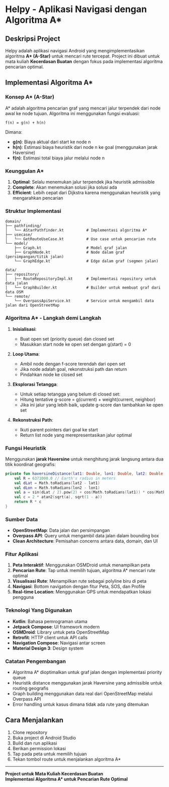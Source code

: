 # Helpy - Aplikasi Navigasi dengan Algoritma A\*

## Deskripsi Project

Helpy adalah aplikasi navigasi Android yang mengimplementasikan algoritma **A\* (A-Star)** untuk mencari rute tercepat. Project ini dibuat untuk mata kuliah **Kecerdasan Buatan** dengan fokus pada implementasi algoritma pencarian optimal.

## Implementasi Algoritma A\*

### Konsep A\* (A-Star)

A\* adalah algoritma pencarian graf yang mencari jalur terpendek dari node awal ke node tujuan. Algoritma ini menggunakan fungsi evaluasi:

```
f(n) = g(n) + h(n)
```

Dimana:

- **g(n)**: Biaya aktual dari start ke node n
- **h(n)**: Estimasi biaya heuristik dari node n ke goal (menggunakan jarak Haversine)
- **f(n)**: Estimasi total biaya jalur melalui node n

### Keunggulan A\*

1. **Optimal**: Selalu menemukan jalur terpendek jika heuristik admissible
2. **Complete**: Akan menemukan solusi jika solusi ada
3. **Efficient**: Lebih cepat dari Dijkstra karena menggunakan heuristik yang mengarahkan pencarian

### Struktur Implementasi

```
domain/
├── pathfinding/
│   └── AStarPathfinder.kt          # Implementasi algoritma A*
├── usecase/
│   └── GetRouteUseCase.kt          # Use case untuk pencarian rute
└── model/
    ├── Graph.kt                    # Model graf jalan
    ├── GraphNode.kt                # Node dalam graf (persimpangan/titik jalan)
    └── GraphEdge.kt                # Edge dalam graf (segmen jalan)

data/
├── repository/
│   ├── RouteRepositoryImpl.kt      # Implementasi repository untuk data jalan
│   └── GraphBuilder.kt             # Builder untuk membuat graf dari data OSM
└── remote/
    └── OverpassApiService.kt       # Service untuk mengambil data jalan dari OpenStreetMap
```

### Algoritma A\* - Langkah demi Langkah

1. **Inisialisasi**:

   - Buat open set (priority queue) dan closed set
   - Masukkan start node ke open set dengan g(start) = 0

2. **Loop Utama**:

   - Ambil node dengan f-score terendah dari open set
   - Jika node adalah goal, rekonstruksi path dan return
   - Pindahkan node ke closed set

3. **Eksplorasi Tetangga**:

   - Untuk setiap tetangga yang belum di closed set:
   - Hitung tentative g-score = g(current) + weight(current, neighbor)
   - Jika ini jalur yang lebih baik, update g-score dan tambahkan ke open set

4. **Rekonstruksi Path**:
   - Ikuti parent pointers dari goal ke start
   - Return list node yang merepresentasikan jalur optimal

### Fungsi Heuristik

Menggunakan **jarak Haversine** untuk menghitung jarak langsung antara dua titik koordinat geografis:

```kotlin
private fun haversineDistance(lat1: Double, lon1: Double, lat2: Double, lon2: Double): Double {
    val R = 6371000.0 // Earth's radius in meters
    val dLat = Math.toRadians(lat2 - lat1)
    val dLon = Math.toRadians(lon2 - lon1)
    val a = sin(dLat / 2).pow(2) + cos(Math.toRadians(lat1)) * cos(Math.toRadians(lat2)) * sin(dLon / 2).pow(2)
    val c = 2 * atan2(sqrt(a), sqrt(1 - a))
    return R * c
}
```

### Sumber Data

- **OpenStreetMap**: Data jalan dan persimpangan
- **Overpass API**: Query untuk mengambil data jalan dalam bounding box
- **Clean Architecture**: Pemisahan concerns antara data, domain, dan UI

### Fitur Aplikasi

1. **Peta Interaktif**: Menggunakan OSMDroid untuk menampilkan peta
2. **Pencarian Rute**: Tap untuk memilih tujuan, algoritma A\* mencari rute optimal
3. **Visualisasi Rute**: Menampilkan rute sebagai polyline biru di peta
4. **Navigasi**: Bottom navigation dengan fitur Peta, SOS, dan Profile
5. **Real-time Location**: Menggunakan GPS untuk mendapatkan lokasi pengguna

### Teknologi Yang Digunakan

- **Kotlin**: Bahasa pemrograman utama
- **Jetpack Compose**: UI framework modern
- **OSMDroid**: Library untuk peta OpenStreetMap
- **Retrofit**: HTTP client untuk API calls
- **Navigation Compose**: Navigasi antar screen
- **Material Design 3**: Design system

### Catatan Pengembangan

- Algoritma A\* dioptimalkan untuk graf jalan dengan implementasi priority queue
- Heuristik distance menggunakan jarak Haversine yang admissible untuk routing geografis
- Graph building menggunakan data real dari OpenStreetMap melalui Overpass API
- Error handling untuk kasus dimana tidak ada rute yang ditemukan

## Cara Menjalankan

1. Clone repository
2. Buka project di Android Studio
3. Build dan run aplikasi
4. Berikan permission lokasi
5. Tap pada peta untuk memilih tujuan
6. Tekan tombol route untuk menjalankan algoritma A\*

---

**Project untuk Mata Kuliah Kecerdasan Buatan**  
**Implementasi Algoritma A\* untuk Pencarian Rute Optimal**
